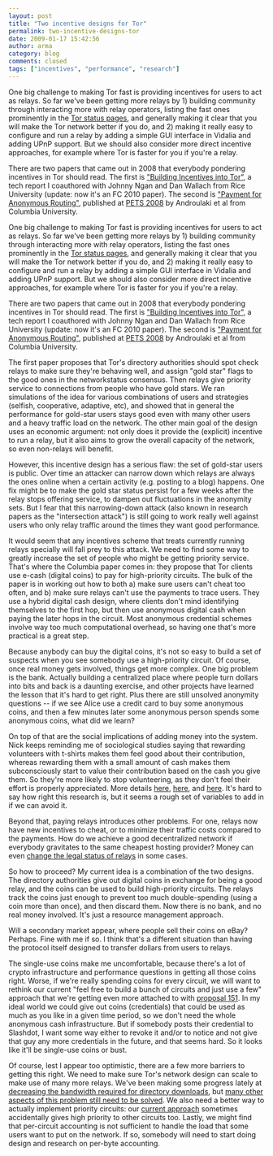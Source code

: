 ```yaml
---
layout: post
title: "Two incentive designs for Tor"
permalink: two-incentive-designs-tor
date: 2009-01-17 15:42:56
author: arma
category: blog
comments: closed
tags: ["incentives", "performance", "research"]
---
```


One big challenge to making Tor fast is providing incentives for users to act as relays. So far we've been getting more relays by 1) building community through interacting more with relay operators, listing the fast ones prominently in the [Tor status pages](http://torstatus.kgprog.com/index.php?SR=Bandwidth&SO=Desc), and generally making it clear that you will make the Tor network better if you do, and 2) making it really easy to configure and run a relay by adding a simple GUI interface in Vidalia and adding UPnP support. But we should also consider more direct incentive approaches, for example where Tor is faster for you if you're a relay.

There are two papers that came out in 2008 that everybody pondering incentives in Tor should read. The first is ["Building Incentives into Tor"](http://freehaven.net/anonbib/#incentives-fc10), a tech report I coauthored with Johnny Ngan and Dan Wallach from Rice University (update: now it's an FC 2010 paper). The second is ["Payment for Anonymous Routing"](http://freehaven.net/anonbib/#raykova-pet2008), published at [PETS 2008](http://petsymposium.org/2008/program.php) by Androulaki et al from Columbia University.

<!-- more -->

One big challenge to making Tor fast is providing incentives for users to act as relays. So far we've been getting more relays by 1) building community through interacting more with relay operators, listing the fast ones prominently in the [Tor status pages](http://torstatus.kgprog.com/index.php?SR=Bandwidth&SO=Desc), and generally making it clear that you will make the Tor network better if you do, and 2) making it really easy to configure and run a relay by adding a simple GUI interface in Vidalia and adding UPnP support. But we should also consider more direct incentive approaches, for example where Tor is faster for you if you're a relay.

There are two papers that came out in 2008 that everybody pondering incentives in Tor should read. The first is ["Building Incentives into Tor"](http://freehaven.net/anonbib/#incentives-fc10), a tech report I coauthored with Johnny Ngan and Dan Wallach from Rice University (update: now it's an FC 2010 paper). The second is ["Payment for Anonymous Routing"](http://freehaven.net/anonbib/#raykova-pet2008), published at [PETS 2008](http://petsymposium.org/2008/program.php) by Androulaki et al from Columbia University.

The first paper proposes that Tor's directory authorities should spot check relays to make sure they're behaving well, and assign "gold star" flags to the good ones in the networkstatus consensus. Then relays give priority service to connections from people who have gold stars. We ran simulations of the idea for various combinations of users and strategies (selfish, cooperative, adaptive, etc), and showed that in general the performance for gold-star users stays good even with many other users and a heavy traffic load on the network. The other main goal of the design uses an economic argument: not only does it provide the (explicit) incentive to run a relay, but it also aims to grow the overall capacity of the network, so even non-relays will benefit.

However, this incentive design has a serious flaw: the set of gold-star users is public. Over time an attacker can narrow down which relays are always the ones online when a certain activity (e.g. posting to a blog) happens. One fix might be to make the gold star status persist for a few weeks after the relay stops offering service, to dampen out fluctuations in the anonymity sets. But I fear that this narrowing-down attack (also known in research papers as the "intersection attack") is still going to work really well against users who only relay traffic around the times they want good performance.

It would seem that any incentives scheme that treats currently running relays specially will fall prey to this attack. We need to find some way to greatly increase the set of people who might be getting priority service. That's where the Columbia paper comes in: they propose that Tor clients use e-cash (digital coins) to pay for high-priority circuits. The bulk of the paper is in working out how to both a) make sure users can't cheat too often, and b) make sure relays can't use the payments to trace users. They use a hybrid digital cash design, where clients don't mind identifying themselves to the first hop, but then use anonymous digital cash when paying the later hops in the circuit. Most anonymous credential schemes involve way too much computational overhead, so having one that's more practical is a great step.

Because anybody can buy the digital coins, it's not so easy to build a set of suspects when you see somebody use a high-priority circuit. Of course, once real money gets involved, things get more complex. One big problem is the bank. Actually building a centralized place where people turn dollars into bits and back is a daunting exercise, and other projects have learned the lesson that it's hard to get right. Plus there are still unsolved anonymity questions -- if we see Alice use a credit card to buy some anonymous coins, and then a few minutes later some anonymous person spends some anonymous coins, what did we learn?

On top of that are the social implications of adding money into the system. Nick keeps reminding me of sociological studies saying that rewarding volunteers with t-shirts makes them feel good about their contribution, whereas rewarding them with a small amount of cash makes them subconsciously start to value their contribution based on the cash you give them. So they're more likely to stop volunteering, as they don't feel their effort is properly appreciated. More details [here](http://www.congo-education.net/wealth-of-networks/ch-04.htm), [here](http://fiveandone.wikispaces.com/file/view/Why+Incentive+Plans+Cannot+Work.pdf), and [here](http://www.google.com/search?q=Effects+of+externally+mediated+rewards+on+intrinsic+motivation). It's hard to say how right this research is, but it seems a rough set of variables to add in if we can avoid it.

Beyond that, paying relays introduces other problems. For one, relays now have new incentives to cheat, or to minimize their traffic costs compared to the payments. How do we achieve a good decentralized network if everybody gravitates to the same cheapest hosting provider? Money can even [change the legal status of relays](http://archives.seul.org/or/talk/Dec-2008/msg00061.html) in some cases.

So how to proceed? My current idea is a combination of the two designs. The directory authorities give out digital coins in exchange for being a good relay, and the coins can be used to build high-priority circuits. The relays track the coins just enough to prevent too much double-spending (using a coin more than once), and then discard them. Now there is no bank, and no real money involved. It's just a resource management approach.

Will a secondary market appear, where people sell their coins on eBay? Perhaps. Fine with me if so. I think that's a different situation than having the protocol itself designed to transfer dollars from users to relays.

The single-use coins make me uncomfortable, because there's a lot of crypto infrastructure and performance questions in getting all those coins right. Worse, if we're really spending coins for every circuit, we will want to rethink our current "feel free to build a bunch of circuits and just use a few" approach that we're getting even more attached to with [proposal 151](https://svn.torproject.org/svn/tor/trunk/doc/spec/proposals/151-path-selection-improvements.txt). In my ideal world we could give out coins (credentials) that could be used as much as you like in a given time period, so we don't need the whole anonymous cash infrastructure. But if somebody posts their credential to Slashdot, I want some way either to revoke it and/or to notice and not give that guy any more credentials in the future, and that seems hard. So it looks like it'll be single-use coins or bust.

Of course, lest I appear too optimistic, there are a few more barriers to getting this right. We need to make sure Tor's network design can scale to make use of many more relays. We've been making some progress lately at [decreasing the bandwidth required for directory downloads](https://www.torproject.org/projects/lowbandwidth), but [many other aspects of this problem still need to be solved](https://www.torproject.org/faq#EverybodyARelay). We also need a better way to actually implement priority circuits: our [current approach](https://svn.torproject.org/svn/tor/trunk/doc/spec/proposals/111-local-traffic-priority.txt) sometimes accidentally gives high priority to other circuits too. Lastly, we might find that per-circuit accounting is not sufficient to handle the load that some users want to put on the network. If so, somebody will need to start doing design and research on per-byte accounting.
